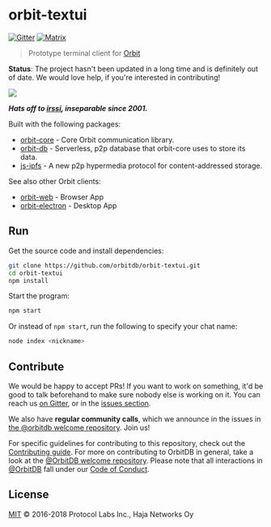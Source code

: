 # orbit-textui

[![Gitter](https://img.shields.io/gitter/room/nwjs/nw.js.svg)](https://gitter.im/orbitdb/Lobby) [![Matrix](https://img.shields.io/badge/matrix-%23orbitdb%3Apermaweb.io-blue.svg)](https://riot.permaweb.io/#/room/#orbitdb:permaweb.io) 

> Prototype terminal client for [Orbit](https://github.com/orbitdb/orbit)

**Status**: The project hasn't been updated in a long time and is definitely out of date. We would love help, if you're interested in contributing!

<img src="https://raw.githubusercontent.com/orbitdb/orbit-textui/master/screenshot.gif">

***Hats off to [irssi](https://en.wikipedia.org/wiki/Irssi), inseparable since 2001.***

Built with the following packages:

- [orbit-core](https://github.com/orbitdb/orbit-core) - Core Orbit communication library.
- [orbit-db](https://github.com/orbitdb/orbit-db) - Serverless, p2p database that orbit-core uses to store its data.
- [js-ipfs](https://github.com/ipfs/js-ipfs) - A new p2p hypermedia protocol for content-addressed storage.

See also other Orbit clients:

- [orbit-web](https://github.com/orbitdb/orbit-web) - Browser App
- [orbit-electron](https://github.com/orbitdb/orbit-electron) - Desktop App

## Run

Get the source code and install dependencies:

```sh
git clone https://github.com/orbitdb/orbit-textui.git
cd orbit-textui
npm install
```

Start the program:

```sh
npm start
```

Or instead of `npm start`, run the following to specify your chat name:

```sh
node index <nickname>
```

## Contribute

We would be happy to accept PRs! If you want to work on something, it'd be good to talk beforehand to make sure nobody else is working on it. You can reach us [on Gitter](https://gitter.im/orbitdb/Lobby), or in the [issues section](https://github.com/orbitdb/orbit-textui/issues).

We also have **regular community calls**, which we announce in the issues in [the @orbitdb welcome repository](https://github.com/orbitdb/welcome/issues). Join us!

For specific guidelines for contributing to this repository, check out the [Contributing guide](CONTRIBUTING.md). For more on contributing to OrbitDB in general, take a look at the [@OrbitDB welcome repository](https://github.com/orbitdb/welcome). Please note that all interactions in [@OrbitDB](https://github.com/orbitdb) fall under our [Code of Conduct](CODE_OF_CONDUCT.md).

## License

[MIT](LICENSE) © 2016-2018 Protocol Labs Inc., Haja Networks Oy

